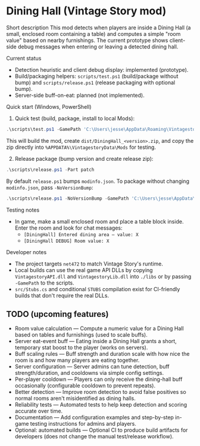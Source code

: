 # Dining Hall (Vintage Story mod)

Short description
This mod detects when players are inside a Dining Hall (a small, enclosed room containing a table) and computes a simple "room value" based on nearby furnishings. The current prototype shows client-side debug messages when entering or leaving a detected dining hall.

Current status
- Detection heuristic and client debug display: implemented (prototype).
- Build/packaging helpers: `scripts/test.ps1` (build/package without bump) and `scripts/release.ps1` (release packaging with optional bump).
- Server-side buff-on-eat: planned (not implemented).

Quick start (Windows, PowerShell)
1) Quick test (build, package, install to local Mods):

```powershell
.\scripts\test.ps1 -GamePath 'C:\Users\jesse\AppData\Roaming\Vintagestory'
```

This will build the mod, create `dist/DiningHall_<version>.zip`, and copy the zip directly into `%APPDATA%\VintagestoryData\Mods` for testing.

2) Release package (bump version and create release zip):

```powershell
.\scripts\release.ps1 -Part patch
```

By default `release.ps1` bumps `modinfo.json`. To package without changing `modinfo.json`, pass `-NoVersionBump`:

```powershell
.\scripts\release.ps1 -NoVersionBump -GamePath 'C:\Users\jesse\AppData\Roaming\Vintagestory'
```

Testing notes
- In game, make a small enclosed room and place a table block inside. Enter the room and look for chat messages:
	- `[DiningHall] Entered dining area — value: X`
	- `[DiningHall DEBUG] Room value: X`

Developer notes
- The project targets `net472` to match Vintage Story's runtime.
- Local builds can use the real game API DLLs by copying `VintagestoryAPI.dll` and `VintagestoryLib.dll` into `./libs` or by passing `-GamePath` to the scripts.
- `src/Stubs.cs` and conditional `STUBS` compilation exist for CI-friendly builds that don't require the real DLLs.

## TODO (upcoming features)

- Room value calculation — Compute a numeric value for a Dining Hall based on tables and furnishings (used to scale buffs).
- Server eat-event buff — Eating inside a Dining Hall grants a short, temporary stat boost to the player (works on servers).
- Buff scaling rules — Buff strength and duration scale with how nice the room is and how many players are eating together.
- Server configuration — Server admins can tune detection, buff strength/duration, and cooldowns via simple config settings.
- Per-player cooldown — Players can only receive the dining-hall buff occasionally (configurable cooldown to prevent repeats).
- Better detection — Improve room detection to avoid false positives so normal rooms aren't misidentified as dining halls.
- Reliability tests — Automated tests to help keep detection and scoring accurate over time.
- Documentation — Add configuration examples and step-by-step in-game testing instructions for admins and players.
- Optional: automated builds — Optional CI to produce build artifacts for developers (does not change the manual test/release workflow).


